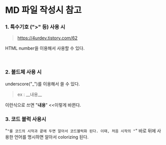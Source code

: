 # MD 파일 작성시 참고

### __1. 특수기호 ("&#62;" 등) 사용 시__

> https://4urdev.tistory.com/62

HTML number을 이용해서 사용할 수 있다.

<br>

### __2. 볼드체 사용 시__  

underscore("&#95;")를 이용해서 쓸 수 있다.
> ex : &#95;&#95;내용&#95;&#95;  

이런식으로 쓰면 "__내용__"  <<이렇게 바뀐다.


### __3. 코드 블럭 사용시__

"```"를 코드의 시작과 끝에 두면 알아서 코드블럭화 된다.
이때, 처음 시작의 "```" 바로 뒤에 사용한 언어를 명시하면 알아서 colorizing 된다.
